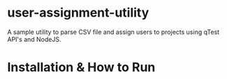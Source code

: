 # user-assignment-utility

A sample utility to parse CSV file and assign users to projects using qTest API's and NodeJS.

# Installation & How to Run
